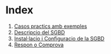 # Index
1. [Casos practics amb exemples](<Documentacio/Casos_practics_amb_exemples.md>)
2. [Descripcio del SGBD](<Documentacio/Descripcio_del_SGBD.md>)
3. [Instal·lacio i Configuracio de la SGBD](<Documentacio/Instal·lacio_i_Configuracio_de_la_SGBD.md>)
4. [Respon o Comprova](<Documentacio/Respon_o_Comprova.md>)
